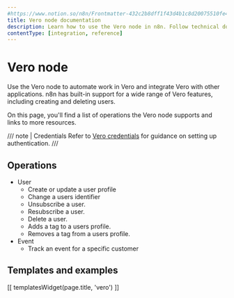 ```yaml
---
#https://www.notion.so/n8n/Frontmatter-432c2b8dff1f43d4b1c8d20075510fe4
title: Vero node documentation
description: Learn how to use the Vero node in n8n. Follow technical documentation to integrate Vero node into your workflows.
contentType: [integration, reference]
---
```


# Vero node

Use the Vero node to automate work in Vero and integrate Vero with other applications. n8n has built-in support for a wide range of Vero features, including creating and deleting users. 

On this page, you'll find a list of operations the Vero node supports and links to more resources.

/// note | Credentials
Refer to [Vero credentials](/integrations/builtin/credentials/vero.md) for guidance on setting up authentication. 
///

## Operations

* User
    * Create or update a user profile
    * Change a users identifier
    * Unsubscribe a user.
    * Resubscribe a user.
    * Delete a user.
    * Adds a tag to a users profile.
    * Removes a tag from a users profile.
* Event
    * Track an event for a specific customer

## Templates and examples

<!-- see https://www.notion.so/n8n/Pull-in-templates-for-the-integrations-pages-37c716837b804d30a33b47475f6e3780 -->
[[ templatesWidget(page.title, 'vero') ]]

